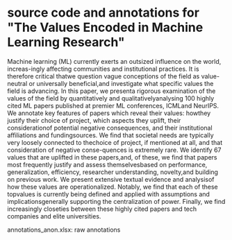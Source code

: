 # source code and annotations for "The Values Encoded in Machine Learning Research"

Machine learning (ML) currently exerts an outsized influence on the world, increas-ingly affecting communities and institutional practices. It is therefore critical thatwe question vague conceptions of the field as value-neutral or universally beneficial,and investigate what specific values the field is advancing. In this paper, we presenta rigorous examination of the values of the field by quantitatively and qualitativelyanalysing 100 highly cited ML papers published at premier ML conferences, ICMLand NeurIPS. We annotate key features of papers which reveal their values: howthey justify their choice of project, which aspects they uplift, their considerationof potential negative consequences, and their institutional affiliations and fundingsources.  We find that societal needs are typically very loosely connected to thechoice of project, if mentioned at all, and that consideration of negative conse-quences is extremely rare. We identify 67 values that are uplifted in these papers,and, of these, we find that papers most frequently justify and assess themselvesbased on performance, generalization, efficiency, researcher understanding, novelty,and building on previous work. We present extensive textual evidence and analysisof how these values are operationalized. Notably, we find that each of these topvalues is currently being defined and applied with assumptions and implicationsgenerally supporting the centralization of power. Finally, we find increasingly closeties between these highly cited papers and tech companies and elite universities.

annotations_anon.xlsx: raw annotations


